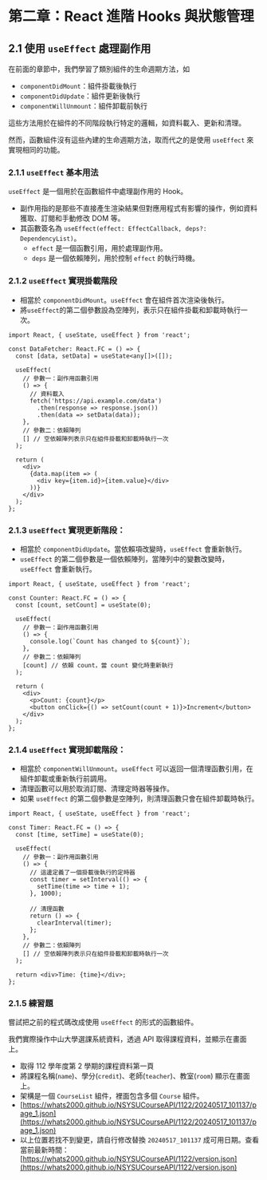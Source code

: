# 第二章：React 進階 Hooks 與狀態管理

## 2.1 使用 `useEffect` 處理副作用

在前面的章節中，我們學習了類別組件的生命週期方法，如

- `componentDidMount`：組件掛載後執行
- `componentDidUpdate`：組件更新後執行
- `componentWillUnmount`：組件卸載前執行

這些方法用於在組件的不同階段執行特定的邏輯，如資料載入、更新和清理。

然而，函數組件沒有這些內建的生命週期方法，取而代之的是使用 `useEffect` 來實現相同的功能。

### 2.1.1 `useEffect` 基本用法

`useEffect` 是一個用於在函數組件中處理副作用的 Hook。

- 副作用指的是那些不直接產生渲染結果但對應用程式有影響的操作，例如資料獲取、訂閱和手動修改 DOM 等。
- 其函數簽名為 `useEffect(effect: EffectCallback, deps?: DependencyList)`。
    - `effect` 是一個函數引用，用於處理副作用。
    - `deps` 是一個依賴陣列，用於控制 `effect` 的執行時機。

### 2.1.2 `useEffect` 實現掛載階段

- 相當於 `componentDidMount`。`useEffect` 會在組件首次渲染後執行。
- 將`useEffect`的第二個參數設為空陣列，表示只在組件掛載和卸載時執行一次。

```tsx
import React, { useState, useEffect } from 'react';

const DataFetcher: React.FC = () => {
  const [data, setData] = useState<any[]>([]);

  useEffect(
    // 參數一：副作用函數引用
    () => {
      // 資料載入
      fetch('https://api.example.com/data')
        .then(response => response.json())
        .then(data => setData(data));
    },
    // 參數二：依賴陣列
    [] // 空依賴陣列表示只在組件掛載和卸載時執行一次
  ); 

  return (
    <div>
      {data.map(item => (
        <div key={item.id}>{item.value}</div>
      ))}
    </div>
  );
};
```

### 2.1.3 `useEffect` 實現更新階段：

- 相當於 `componentDidUpdate`。當依賴項改變時，`useEffect` 會重新執行。
- `useEffect` 的第二個參數是一個依賴陣列，當陣列中的變數改變時，`useEffect` 會重新執行。

```tsx
import React, { useState, useEffect } from 'react';

const Counter: React.FC = () => {
  const [count, setCount] = useState(0);

  useEffect(
    // 參數一：副作用函數引用
    () => {
      console.log(`Count has changed to ${count}`);
    },
    // 參數二：依賴陣列
    [count] // 依賴 count，當 count 變化時重新執行
  );

  return (
    <div>
      <p>Count: {count}</p>
      <button onClick={() => setCount(count + 1)}>Increment</button>
    </div>
  );
};
```

### 2.1.4 `useEffect` 實現卸載階段：

- 相當於 `componentWillUnmount`。`useEffect` 可以返回一個清理函數引用，在組件卸載或重新執行前調用。
- 清理函數可以用於取消訂閱、清理定時器等操作。
- 如果 `useEffect` 的第二個參數是空陣列，則清理函數只會在組件卸載時執行。

```tsx
import React, { useState, useEffect } from 'react';

const Timer: React.FC = () => {
  const [time, setTime] = useState(0);

  useEffect(
    // 參數一：副作用函數引用
    () => {
      // 這邊定義了一個掛載後執行的定時器
      const timer = setInterval(() => {
        setTime(time => time + 1);
      }, 1000);

      // 清理函數
      return () => {
        clearInterval(timer);
      };
    },
    // 參數二：依賴陣列
    [] // 空依賴陣列表示只在組件掛載和卸載時執行一次
  );

  return <div>Time: {time}</div>;
};
```

### 2.1.5 練習題

嘗試把之前的程式碼改成使用 `useEffect` 的形式的函數組件。

我們實際操作中山大學選課系統資料，透過 API 取得課程資料，並顯示在畫面上。

- 取得 112 學年度第 2 學期的課程資料第一頁
- 將課程名稱(`name`)、學分(`credit`)、老師(`teacher`)、教室(`room`) 顯示在畫面上。
- 架構是一個 `CourseList` 組件，裡面包含多個 `Course` 組件。
- [https://whats2000.github.io/NSYSUCourseAPI/1122/20240517_101137/page_1.json](https://whats2000.github.io/NSYSUCourseAPI/1122/20240517_101137/page_1.json)
- 以上位置若找不到變更，請自行修改替換 `20240517_101137` 成可用日期。查看當前最新時間：[https://whats2000.github.io/NSYSUCourseAPI/1122/version.json](https://whats2000.github.io/NSYSUCourseAPI/1122/version.json)

